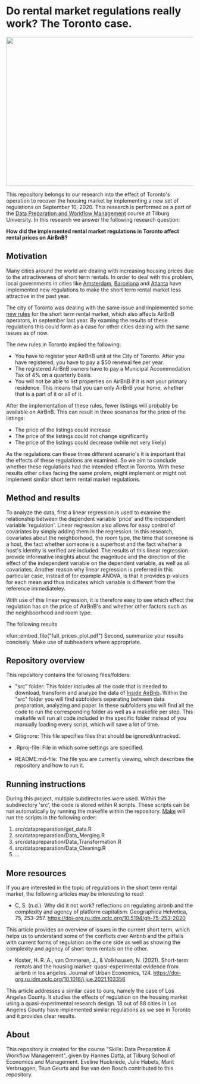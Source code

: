 # Do rental market regulations really work? The Toronto case.

<p align="center">
  <img width="600" height="400" src="https://www.cpomanagement.ca/wp-content/uploads/2020/03/airbnb.jpg">
</p>

This repository belongs to our research into the effect of Toronto's operation to recover the housing market by implementing a new set of regulations on September 10, 2020. This research is performed as a part of the [Data Preparation and Workflow Management](https://dprep.hannesdatta.com) course at Tilburg University. In this research we answer the following research question:


__How did the implemented rental market regulations in Toronto affect rental prices on AirBnB?__

## Motivation

Many cities around the world are dealing with increasing housing prices due to the attractiveness of short term rentals. In order to deal with this problem, local governments in cities like [Amsterdam](https://www.reuters.com/article/us-netherlands-airbnb-amsterdam-idUSKBN2B81NS), [Barcelona](https://www.nytimes.com/2021/09/22/travel/barcelona-airbnb.html) and [Atlanta](https://www.ajc.com/news/atlanta-news/atlanta-delays-new-rules-for-airbnb-other-short-term-rentals/HDTLILUK2NHEPEW5LRABO3Z7FA/) have implemented new regulations to make the short term rental market less attractive in the past year.  

The city of Toronto was dealing with the same issue and implemented some [new rules](https://toronto.citynews.ca/2020/08/25/toronto-introduces-new-rules-for-airbnb-other-short-term-rental-platforms/) for the short term rental market, which also affects AirBnB operators, in september last year. By examing the results of these regulations this could form as a case for other cities dealing with the same issues as of now.

The new rules in Toronto implied the following:
- You have to register your AirBnB unit at the City of Toronto. After you have registered, you have to pay a $50 renewal fee per year. 
- The registered AirBnB owners have to pay a Municipal Accommodation Tax of 4% on a quarterly basis. 
- You will not be able to list properties on AirBnB if it is not your primary residence. This means that you can only AirBnB your home, whether that is a part of it or all of it. 

After the implementation of these rules, fewer listings will probably be available on AirBnB. This can result in three scenarios for the price of the listings: 

- The price of the listings could increase
- The price of the listings could not change significantly
- The price of the listings could decrease (while not very likely)

As the regulations can these three different scenario's it is important that the effects of these regulations are examined. So we aim to conclude whether these regulations had the intended effect in Toronto. With these results other cities facing the same prolem, might implement or might not implement similar short term rental market regulations. 

## Method and results

To analyze the data, first a linear regression is used to examine the relationship between the dependent variable 'price' and the independent variable 'regulation'. Linear regression also allows for easy control of covariates by simply adding them in the regression. In this research, covariates about the neighborhood, the room type, the time that someone is a host, the fact whether someone is a superhost and the fact whether a host's identity is verified are included. The results of this linear regression provide informative insights about the magnitude and the direction of the effect of the independent variable on the dependent variable, as well as all covariates. Another reason why linear regression is preferred in this particular case, instead of for example ANOVA, is that it provides p-values for each mean and thus indicates which variable is different from the reference immediateley.

With use of this linear regression, it is therefore easy to see which effect the regulation has on the price of AirBnB's and whether other factors such as the neighboorhood and room type. 

The following results 

xfun::embed_file("full_prices_plot.pdf")
Second, summarize your results concisely. Make use of subheaders where appropriate.

## Repository overview

This repository contains the following files/folders:

- "src" folder: This folder includes all the code that is needed to download, transform and analyze the data of [Inside AirBnb](http://insideairbnb.com/toronto). Within the "src" folder you will find subfolders seperating between data preparation, analyzing and paper. In these subfolders you will find all the code to run the corresponding folder as well as a makefile per step. This makefile will run all code included in the specific folder instead of you manually loading every script, which will save a lot of time.   

- Gitignore: This file specifies files that should be ignored/untracked.

- .Rproj-file: File in which some settings are specified.

- README.md-file: The file you are currently viewing, which describes the repository and how to run it.


## Running instructions

During this project, multiple subdirectories were used. Within the subdirectory 'src', the code is stored within R scripts. These scripts can be run automatically by running the makefile within the repository. [Make](https://tilburgsciencehub.com/building-blocks/configure-your-computer/automation-and-workflows/make/) will run the scripts in the following order:

1. src/datapreparation/get_data.R
2. src/datapreparation/Data_Merging.R
3. src/datapreparation/Data_Transformation.R
4. src/datapreparation/Data_Cleaning.R
5. ...

## More resources

If you are interested in the topic of regulations in the short term rental market, the following articles may be interesting to read:

- C, S. (n.d.). Why did it not work? reflections on regulating airbnb and the complexity and agency of platform capitalism. Geographica Helvetica, 75, 253–257. https://doi-org.ru.idm.oclc.org/10.5194/gh-75-253-2020

This article provides an overview of issues in the current short term, which helps us to understand some of the conflicts over Airbnb and the pitfalls with current forms of regulation on the one side as well as showing the complexity and agency of short-term rentals on the other.

- Koster, H. R. A., van Ommeren, J., &amp; Volkhausen, N. (2021). Short-term rentals and the housing market: quasi-experimental evidence from airbnb in los angeles. Journal of Urban Economics, 124. https://doi-org.ru.idm.oclc.org/10.1016/j.jue.2021.103356

This article addresses a similar case to ours, namely the case of Los Angeles County. It studies the effects of regulation on the housing market using a quasi-experimental research design. 18 out of 88 cities in Los Angeles County have implemented similar regulations as we see in Toronto and it provides clear results. 

## About

This repository is created for the course "Skills: Data Preparation & Workflow Management", given by Hannes Datta, at Tilburg School of Economics and Management. Eveline Huckriede, Julie Habets, Marit Verbruggen, Teun Geurts and Ilse van den Bosch contributed to this repository.
